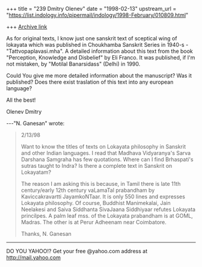 +++
title = "239 Dmitry Olenev"
date = "1998-02-13"
upstream_url = "https://list.indology.info/pipermail/indology/1998-February/010809.html"

+++
[Archive link](https://list.indology.info/pipermail/indology/1998-February/010809.html)

   As for original texts, I know just one sanskrit text of sceptical
wing of lokayata which was published in Choukhamba Sanskrit Series in
1940-s - "Tattvopaplavasi.mha".
   A detailed information about this text from the book  "Perception,
Knowledge and Disbelief" by Eli Franco. It was published, if I'm not
mistaken, by "Motilal Banarsidass" (Delhi) in 1990.

   Could You give me more detailed information about the manuscript?
Was it published? Does there exist  traslation of this text into any
european language?

   All the best!

   Olenev Dmitry


---"N. Ganesan" <GANESANS at CL.UH.EDU> wrote:
>
> 2/13/98
>
> Want to know the titles of texts on Lokayata philosophy in Sanskrit
> and other Indian languages. I read that Madhava Vidyaranya's
> Sarva Darshana Samgraha has few quotations. Where can I find
> Brhaspati's sutras taught to Indra? Is there a complete text
> in Sanskrit on Lokayatam?
>
> The reason I am asking this is because, in Tamil there is late
> 11th century/early 12th century vaLamaTal prabandham
> by Kaviccakravartti JayamkoNTaar. It is only 550 lines
> and expresses Lokayata philosophy. Of course,  Buddhist
> Manimekalai, Jain Neelakesi and Saiva Siddhanta SivaJaana
> Siddhiyaar refutes Lokayata princilpes. A palm leaf mss.
> of the Lokayata prabandham is at GOML, Madras. The other
> is at Perur Adheenam near Coimbatore.
>
> Thanks,
> N. Ganesan
>

_________________________________________________________
DO YOU YAHOO!?
Get your free @yahoo.com address at http://mail.yahoo.com



